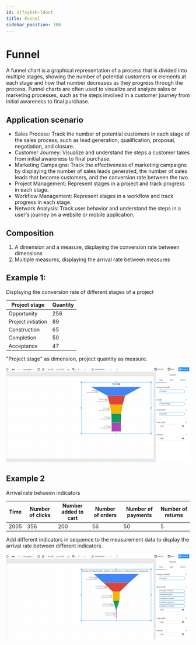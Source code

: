 ```yaml
---
id: sjfxyksh-ldout
title: Funnel
sidebar_position: 100
---
```


# Funnel

A funnel chart is a graphical representation of a process that is divided into multiple stages, showing the number of potential customers or elements at each stage and how that number decreases as they progress through the process. Funnel charts are often used to visualize and analyze sales or marketing processes, such as the steps involved in a customer journey from initial awareness to final purchase. 

## Application scenario

- Sales Process: Track the number of potential customers in each stage of the sales process, such as lead generation, qualification, proposal, negotiation, and closure.
- Customer Journey: Visualize and understand the steps a customer takes from initial awareness to final purchase.
- Marketing Campaigns: Track the effectiveness of marketing campaigns by displaying the number of sales leads generated, the number of sales leads that become customers, and the conversion rate between the two.
- Project Management: Represent stages in a project and track progress in each stage.
- Workflow Management: Represent stages in a workflow and track progress in each stage.
- Network Analysis: Track user behavior and understand the steps in a user's journey on a website or mobile application.

## Composition

1. A dimension and a measure, displaying the conversion rate between dimensions
2. Multiple measures, displaying the arrival rate between measures

## Example 1:

Displaying the conversion rate of different stages of a project

| Project stage | Quantity |
| -------- | ---- |
| Opportunity     | 256  |
| Project initiation     | 89   |
| Construction     | 65   |
| Completion     | 50   |
| Acceptance     | 47   |

"Project stage" as dimension, project quantity as measure.

![image-20230213152433481](../../../../static/img/en/datafor/visualizer/image-20230213152433481.png)


## Example 2

Arrival rate between indicators

| Time | Number of clicks | Number added to cart | Number of orders | Number of payments | Number of returns |
| ---- | ------ | ---------- | ------ | ------ | ------ |
| 2005 | 356    | 200        | 56     | 50     | 5      |

Add different indicators in sequence to the measurement data to display the arrival rate between different indicators.

![image-20230213152600365](../../../../static/img/en/datafor/visualizer/image-20230213152600365.png)
